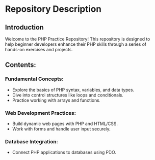 # Repository Description

## Introduction
Welcome to the PHP Practice Repository! This repository is designed to help beginner developers enhance their PHP skills through a series of hands-on exercises and projects. 

## Contents:
### Fundamental Concepts:

- Explore the basics of PHP syntax, variables, and data types.
- Dive into control structures like loops and conditionals.
- Practice working with arrays and functions.

### Web Development Practices:

- Build dynamic web pages with PHP and HTML/CSS.
- Work with forms and handle user input securely.

### Database Integration:

- Connect PHP applications to databases using PDO.
